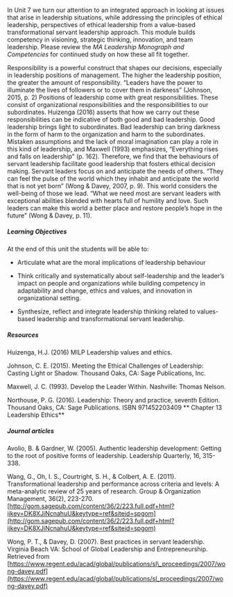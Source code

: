 In Unit 7 we turn our attention to an integrated approach in looking at issues that arise in leadership situations, while addressing the principles of ethical leadership, perspectives of ethical leadership from a value-based transformational servant leadership approach. This module builds competency in visioning, strategic thinking, innovation, and team leadership. Please review the _MA Leadership Monograph and Competencies_ for continued study on how these all fit together.

Responsibility is a powerful construct that shapes our decisions, especially in leadership positions of management. The higher the leadership position, the greater the amount of responsibility. “Leaders have the power to illuminate the lives of followers or to cover them in darkness” \(Johnson, 2015, p. 2\) Positions of leadership come with great responsibilities. These consist of organizational responsibilities and the responsibilities to our subordinates. Huizenga \(2016\) asserts that how we carry out these responsibilities can be indicative of both good and bad leadership. Good leadership brings light to subordinates. Bad leadership can bring darkness in the form of harm to the organization and harm to the subordinates. Mistaken assumptions and the lack of moral imagination can play a role in this kind of leadership, and Maxwell \(1993\) emphasizes, “Everything rises and falls on leadership” \(p. 162\). Therefore, we find that the behaviours of servant leadership facilitate good leadership that fosters ethical decision making. Servant leaders focus on and anticipate the needs of others. “They can feel the pulse of the world which they inhabit and anticipate the world that is not yet born” \(Wong & Davey, 2007, p. 9\). This world considers the well-being of those we lead. “What we need most are servant leaders with exceptional abilities blended with hearts full of humility and love. Such leaders can make this world a better place and restore people’s hope in the future” \(Wong & Davey, p. 11\).

##### **Learning Objectives**

At the end of this unit the students will be able to:

* Articulate what are the moral implications of leadership behaviour

* Think critically and systematically about self-leadership and the leader’s impact on people and organizations while building competency in adaptability and change, ethics and values, and innovation in organizational setting.

* Synthesize, reflect and integrate leadership thinking related to values-based leadership and transformational servant leadership.

##### **Resources**

Huizenga, H.J. \(2016\) MILP Leadership values and ethics.

Johnson, C. E. \(2015\). Meeting the Ethical Challenges of Leadership: Casting Light or Shadow. Thousand Oaks, CA: Sage Publications, Inc.

Maxwell, J. C. \(1993\). Develop the Leader Within. Nashville: Thomas Nelson.

Northouse, P. G. \(2016\). Leadership: Theory and practice, seventh Edition. Thousand Oaks, CA: Sage Publications. ISBN 971452203409 ** Chapter 13 Leadership Ethics**

##### **Journal articles**

Avolio, B. & Gardner, W. \(2005\). Authentic leadership development: Getting to the root of positive forms of leadership. Leadership Quarterly, 16, 315-338.

Wang, G., Oh, I. S., Courtright, S. H., & Colbert, A. E. \(2011\). Transformational leadership and performance across criteria and levels: A meta-analytic review of 25 years of research. Group & Organization Management, 36\(2\), 223-270.[http://gom.sagepub.com/content/36/2/223.full.pdf+html?ijkey=DK8XJiNcnahuU&keytype=ref&siteid=spgom](http://gom.sagepub.com/content/36/2/223.full.pdf+html?ijkey=DK8XJiNcnahuU&keytype=ref&siteid=spgom)

Wong, P. T., & Davey, D. \(2007\). Best practices in servant leadership. Virginia Beach VA: School of Global Leadership and Entrepreneurship. Retrieved from [https://www.regent.edu/acad/global/publications/sl\_proceedings/2007/wong-davey.pdf](https://www.regent.edu/acad/global/publications/sl_proceedings/2007/wong-davey.pdf)

